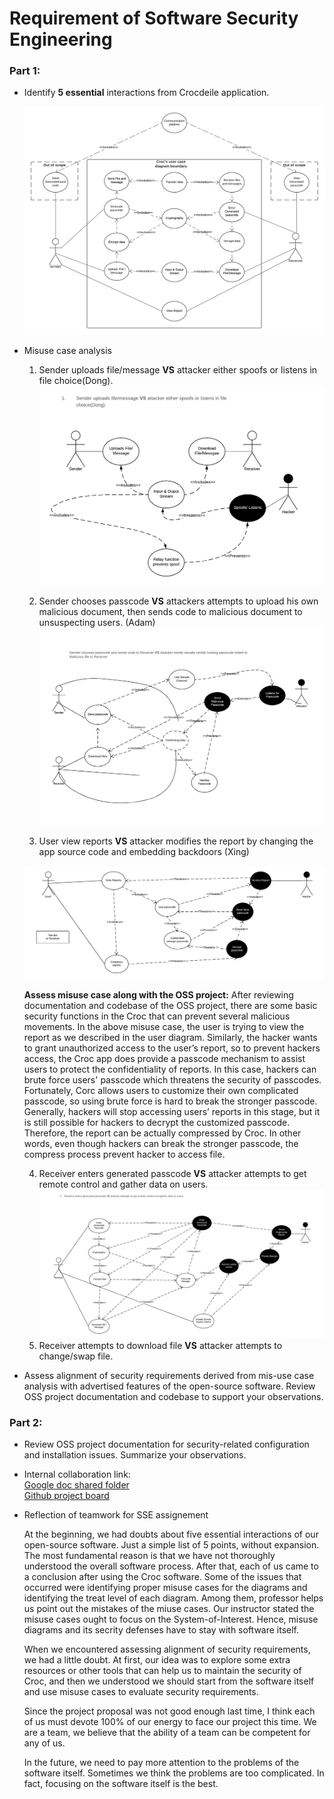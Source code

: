 # Requirement of Software Security Engineering

### Part 1: 
* Identify **5 essential** interactions from Crocdeile application.

  ![User case diagram](image/Userdiagram2.png)

* Misuse case analysis
  1. Sender uploads file/message **VS** attacker either spoofs or listens in file choice(Dong).
  ![Misuse of uploading phase](image/micase2.png)
  
  2. Sender chooses passcode **VS** attackers attempts to upload his own malicious document, then sends code to malicious document to unsuspecting users. (Adam)
  ![Misuse of receivers passcode](image/MisuseCase2.png)
  
  3. User view reports **VS** attacker modifies the report by changing the app source code and embedding backdoors (Xing)
  
  ![Misuse of view report](image/misusereport3.png)
  
  **Assess misuse case along with the OSS project:** After reviewing documentation and codebase of the OSS project, there are some basic security functions in the Croc that can   prevent several malicious movements. In the above misuse case, the user is trying to view the report as we described in the user diagram. Similarly, the hacker wants to         grant unauthorized access to the user’s report, so to prevent hackers access, the Croc app does provide a passcode mechanism to assist users to protect the confidentiality of   reports. In this case, hackers can brute force users' passcode which threatens the security of passcodes. Fortunately, Corc allows users to customize their own complicated     passcode, so using brute force is hard to break the stronger passcode. Generally, hackers will stop accessing users’ reports in this stage, but it is still possible for         hackers to decrypt the customized passcode. Therefore, the report can be actually compressed by Croc. In other words, even though hackers can break the stronger passcode, the   compress process prevent hacker to access file.
 
  
  4. Receiver enters generated passcode **VS** attacker attempts to get remote control and gather data on users.
  ![Misuse of receivers passcode](image/MisuseCase4.jpeg)
  5. Receiver attempts to download file **VS** attacker attempts to change/swap file.


* Assess alignment of security requirements derived from mis-use case analysis with advertised features of the open-source software. Review OSS project documentation and         codebase to support your observations. 

### Part 2: 
* Review OSS project documentation for security-related configuration and installation issues. Summarize your observations.


* Internal collaboration link:  
  [Google doc shared folder](https://drive.google.com/drive/folders/1KaGGMMrWPBGJOGmv-B71ekzhYPtE84PG)  
  [Github project board](https://github.com/ZexiXin/CYBR8420/projects/1)


* Reflection of teamwork for SSE assignement

  At the beginning, we had doubts about five essential interactions of our open-source software. Just a simple list of 5 points, without expansion. 
  The most fundamental reason is that we have not thoroughly understood the overall software process. After that, each of us came to a conclusion after using the Croc software.
  Some of the issues that occurred were identifying proper misuse cases for the diagrams and identifying the treat level of each diagram. Among them, professor helps us           point out the mistakes of the miuse cases. Our instructor stated the misuse cases ought to focus on the System-of-Interest. Hence, misuse diagrams and its secrity defenses     have to stay with software itself.
  
  When we encountered assessing alignment of security requirements, we had a little doubt. At first, our idea was to explore some extra resources or other tools that can help     us to maintain the security of Croc, and then we understood we should start from the software itself and use misuse cases to evaluate security requirements.

  Since the project proposal was not good enough last time, I think each of us must devote 100% of our energy to face our project this time. 
  We are a team, we believe that the ability of a team can be competent for any of us.
  
  In the future, we need to pay more attention to the problems of the software itself. Sometimes we think the problems are too complicated. In fact, focusing on the software     itself is the best.
